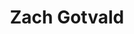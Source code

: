 ---
title: Zach Gotvald
position: PR Minister
quote: >
    "I initially joined EWB on a whim, but it really became a home for me between its welcoming members and overall unity. EWB is a club that offers me an outlet for all the engineering information I am learning, in a way that creates a meaningful difference in the world."
year: 2020
image: /img/officers/2020/zach.jpeg
order: 3

draft: false
---